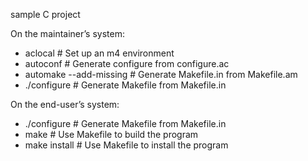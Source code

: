 sample C project

On the maintainer’s system:

* aclocal # Set up an m4 environment
* autoconf # Generate configure from configure.ac
* automake --add-missing # Generate Makefile.in from Makefile.am
* ./configure # Generate Makefile from Makefile.in

On the end-user’s system:

* ./configure # Generate Makefile from Makefile.in
* make # Use Makefile to build the program
* make install # Use Makefile to install the program
